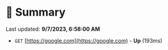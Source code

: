 # 📖 Summary
Last updated: **9/7/2023, 6:58:00 AM**

- `GET` [https://google.com](https://google.com) - **Up** (193ms)
